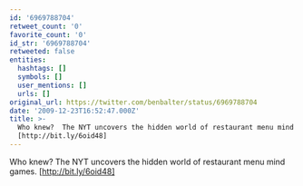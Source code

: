 ```yaml
---
id: '6969788704'
retweet_count: '0'
favorite_count: '0'
id_str: '6969788704'
retweeted: false
entities:
  hashtags: []
  symbols: []
  user_mentions: []
  urls: []
original_url: https://twitter.com/benbalter/status/6969788704
date: '2009-12-23T16:52:47.000Z'
title: >-
  Who knew?  The NYT uncovers the hidden world of restaurant menu mind games.
  [http://bit.ly/6oid48]
---
```


Who knew?  The NYT uncovers the hidden world of restaurant menu mind games. [http://bit.ly/6oid48]